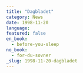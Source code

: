 ```yaml
---
title: "Dagbladet"
category: News
date: 1998-11-20
language:
featured: false
en_book:
  - before-you-sleep
no_book:
  - for-du-sovner
_slug: 1998-11-20-dagbladet
---
```

